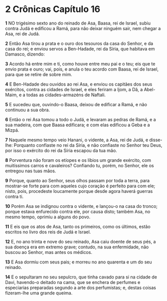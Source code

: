 # 2 Crônicas Capítulo 16

**1** 	NO trigésimo sexto ano do reinado de Asa, Baasa, rei de Israel, subiu contra Judá e edificou a Ramá, para não deixar ninguém sair, nem chegar a Asa, rei de Judá.

**2** 	Então Asa tirou a prata e o ouro dos tesouros da casa do Senhor, e da casa do rei; e enviou servos a Ben-Hadade, rei da Síria, que habitava em Damasco, dizendo:

**3** 	Acordo há entre mim e ti, como houve entre meu pai e o teu; eis que te envio prata e ouro; vai, pois, e anula o teu acordo com Baasa, rei de Israel, para que se retire de sobre mim.

**4** 	E Ben-Hadade deu ouvidos ao rei Asa, e enviou os capitães dos seus exércitos, contra as cidades de Israel, e eles feriram a Ijom, a Dã, a Abel-Maim, e a todas as cidades-armazéns de Naftali.

**5** 	E sucedeu que, ouvindo-o Baasa, deixou de edificar a Ramá, e não continuou a sua obra.

**6** 	Então o rei Asa tomou a todo o Judá, e levaram as pedras de Ramá, e a sua madeira, com que Baasa edificara; e com elas edificou a Geba e a Mizpá.

**7** 	Naquele mesmo tempo veio Hanani, o vidente, a Asa, rei de Judá, e disse-lhe: Porquanto confiaste no rei da Síria, e não confiaste no Senhor teu Deus, por isso o exército do rei da Síria escapou da tua mão.

**8** 	Porventura não foram os etíopes e os líbios um grande exército, com muitíssimos carros e cavaleiros? Confiando tu, porém, no Senhor, ele os entregou nas tuas mãos.

**9** 	Porque, quanto ao Senhor, seus olhos passam por toda a terra, para mostrar-se forte para com aqueles cujo coração é perfeito para com ele; nisto, pois, procedeste loucamente porque desde agora haverá guerras contra ti.

**10** 	Porém Asa se indignou contra o vidente, e lançou-o na casa do tronco; porque estava enfurecido contra ele, por causa disto; também Asa, no mesmo tempo, oprimiu a alguns do povo.

**11** 	E eis que os atos de Asa, tanto os primeiros, como os últimos, estão escritos no livro dos reis de Judá e Israel.

**12** 	E, no ano trinta e nove do seu reinado, Asa caiu doente de seus pés, a sua doença era em extremo grave; contudo, na sua enfermidade, não buscou ao Senhor, mas antes os médicos.

**13** 	E Asa dormiu com seus pais; e morreu no ano quarenta e um do seu reinado.

**14** 	E o sepultaram no seu sepulcro, que tinha cavado para si na cidade de Davi, havendo-o deitado na cama, que se enchera de perfumes e especiarias preparadas segundo a arte dos perfumistas; e, destas coisas fizeram-lhe uma grande queima.

